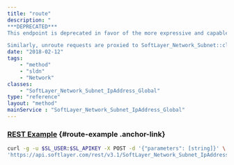 ```yaml
---
title: "route"
description: "
***DEPRECATED***
This endpoint is deprecated in favor of the more expressive and capable SoftLayer_Network_Subnet::route, to which this endpoint now proxies. Refer to it for more information. 

Similarly, unroute requests are proxied to SoftLayer_Network_Subnet::clearRoute. "
date: "2018-02-12"
tags:
    - "method"
    - "sldn"
    - "Network"
classes:
    - "SoftLayer_Network_Subnet_IpAddress_Global"
type: "reference"
layout: "method"
mainService : "SoftLayer_Network_Subnet_IpAddress_Global"
---
```


### [REST Example](#route-example) <a href="/article/rest/"><i class="fas fa-question"></i></a> {#route-example .anchor-link} 
```bash
curl -g -u $SL_USER:$SL_APIKEY -X POST -d '{"parameters": [string]}' \
'https://api.softlayer.com/rest/v3.1/SoftLayer_Network_Subnet_IpAddress_Global/{SoftLayer_Network_Subnet_IpAddress_GlobalID}/route'
```

